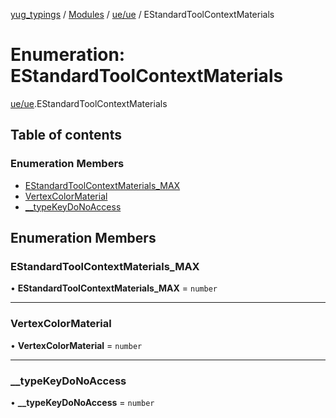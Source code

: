[yug_typings](../README.md) / [Modules](../modules.md) / [ue/ue](../modules/ue_ue.md) / EStandardToolContextMaterials

# Enumeration: EStandardToolContextMaterials

[ue/ue](../modules/ue_ue.md).EStandardToolContextMaterials

## Table of contents

### Enumeration Members

- [EStandardToolContextMaterials\_MAX](ue_ue.EStandardToolContextMaterials.md#estandardtoolcontextmaterials_max)
- [VertexColorMaterial](ue_ue.EStandardToolContextMaterials.md#vertexcolormaterial)
- [\_\_typeKeyDoNoAccess](ue_ue.EStandardToolContextMaterials.md#__typekeydonoaccess)

## Enumeration Members

### EStandardToolContextMaterials\_MAX

• **EStandardToolContextMaterials\_MAX** = `number`

___

### VertexColorMaterial

• **VertexColorMaterial** = `number`

___

### \_\_typeKeyDoNoAccess

• **\_\_typeKeyDoNoAccess** = `number`
